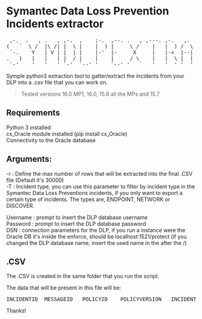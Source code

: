 # Symantec Data Loss Prevention Incidents extractor

<pre>
 ,-.  .   , .   , ,-.  ,    ;-.  ,--. .   , ,---. ,-.   ,.   ,-. ,---.  ,-.  ,-.  
(   `  \ /  |\ /| |  \ |    |  ) |     \ /    |   |  ) /  \ /      |   /   \ |  ) 
 `-.    Y   | V | |  | |    |-'  |-     X     |   |-<  |--| |      |   |   | |-<  
.   )   |   |   | |  / |    |    |     / \    |   |  \ |  | \      |   \   / |  \ 
 `-'    '   '   ' `-'  `--' '    `--' '   `   '   '  ' '  '  `-'   '    `-'  '  '  By: Newton </pre>

Symple python3 extraction tool to gatter/extract the incidents from your DLP into a .csv file that you can work on.

> Tested versions 16.0 MP1, 16.0, 15.8 all the MPs and 15.7

## Requirements

Python 3 installed</br>
cx_Oracle module installed (pip install cx_Oracle)</br>
Connectivity to the Oracle database</br>


## Arguments:
-r : Define the max number of rows that will be extracted into the final .CSV file (Default it's 30000) </br>
-T : Incident type, you can use this parameter to filter by incident type in the Symantec Data Loss Preventions incidents, if you only want to export a certain type of incidents. The types are, ENDPOINT, NETWORK or DISCOVER.


Username : prompt to insert the DLP database username </br>
Password : prompt to insert the DLP database password </br>
DSN : connection parameters for the DLP, if you run a instance were the Oracle DB it's inside the enforce, should be localhost:1521/protect (if you changed the DLP database name, insert the used name in the after the /) </br>


## .CSV

The .CSV is created in the same folder that you run the script.

The data that will be present in this file will be:
<pre>
INCIDENTID	MESSAGEID	POLICYID	POLICYVERSION	INCIDENTSTATUSID	VIOLATIONCOUNT	DETECTIONDATE	POLICYGROUPID	CUSTOMATTRIBUTESRECORDID	ISDELETED	BLOCKEDSTATUS	INCIDENTSEVERITYID	MESSAGETYPE	DISCOVERITEMID	DISCOVERMILLISSINCEFIRSTSEEN	CREATIONDATE	DATAOWNERID	DATAOWNEREMAILID	ISBLOCKEDSTATUSSUPERSEDED	SHOULDHIDEFROMREPORTS	SHOULDOVERRIDEHIDEFROMREPORTS	MESSAGESOURCE	MESSAGEDATE	DISCOVERVIOLATIONID	POLICYID	POLICY_NAME	DESCRIPTION	DATAOWNER_NAME</pre>

Thanks!



